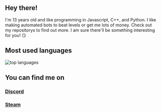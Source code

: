 ## Hey there!
I'm 13 years old and like programming in Javascript, C++, and Python. I like making automated bots to beat levels or get me lots of money. Check out my repositorys to find out more. I am sure there'll be something interesting for you! :smirk:

<!--
## Stats
<img alt="stats" src="https://github-readme-stats.vercel.app/api?username=Antosser&show_icons=true&count_private=true&theme=radical">
-->

## Most used languages
<img alt="top languages" src="https://github-readme-stats.vercel.app/api/top-langs/?username=Antosser&theme=radical">

## You can find me on
### <a href="discord.com/users/598883942342328322">Discord</a>
### <a href="https://steamcommunity.com/id/belibr">Steam</a>
